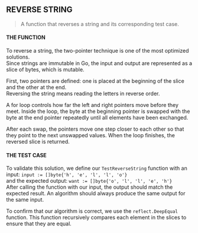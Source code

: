 ## REVERSE STRING
> A function that reverses a string and its corresponding test case.

#### THE FUNCTION
To reverse a string, the two-pointer technique is one of the most optimized solutions.  
Since strings are immutable in Go, the input and output are represented as a slice of bytes, which is mutable.

First, two pointers are defined: one is placed at the beginning of the slice and the other at the end.  
Reversing the string means reading the letters in reverse order.

A for loop controls how far the left and right pointers move before they meet. Inside the loop, the byte at the beginning pointer is swapped with the byte at the end pointer repeatedly until all elements have been exchanged.

After each swap, the pointers move one step closer to each other so that they point to the next unswapped values. When the loop finishes, the reversed slice is returned.

#### THE TEST CASE
To validate this solution, we define our `TestReverseString` function with an input:
`input := []byte{'h', 'e', 'l', 'l', 'o'}`  
and the expected output:
`want := []byte{'o', 'l', 'l', 'e', 'h'}`  
After calling the function with our input, the output should match the expected result. An algorithm should always produce the same output for the same input.

To confirm that our algorithm is correct, we use the `reflect.DeepEqual` function. This function recursively compares each element in the slices to ensure that they are equal.
